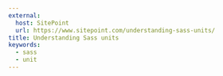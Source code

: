 ```yaml
---
external:
  host: SitePoint
  url: https://www.sitepoint.com/understanding-sass-units/
title: Understanding Sass units
keywords:
  - sass
  - unit
---
```


